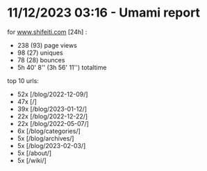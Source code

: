 # 11/12/2023 03:16 - Umami report
for www.shifeiti.com [24h] :

 - 238 (93) page views
 - 98 (27) uniques
 - 78 (28) bounces
 - 5h 40' 8'' (3h 56' 11'') totaltime


top 10 urls:
 - 52x [/blog/2022-12-09/]
 - 47x [/]
 - 39x [/blog/2023-01-12/]
 - 22x [/blog/2022-12-22/]
 - 22x [/blog/2022-05-07/]
 - 6x [/blog/categories/]
 - 5x [/blog/archives/]
 - 5x [/blog/2023-02-03/]
 - 5x [/about/]
 - 5x [/wiki/]


